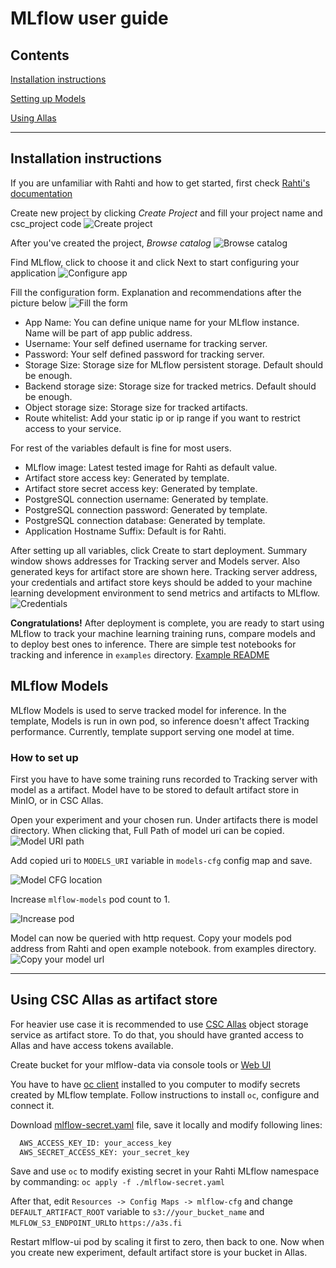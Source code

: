 # MLflow user guide

## Contents
[Installation instructions](./USER_GUIDE.md#installation-instructions)

[Setting up Models](./USER_GUIDE.md#mlflow-models)

[Using Allas](./USER_GUIDE.md#using-csc-allas-as-artifact-store)

---
## Installation instructions ##

If you are unfamiliar with Rahti and how to get started, first check [Rahti's documentation](https://docs.csc.fi/cloud/rahti/)

Create new project by clicking *Create Project* and fill your project name and csc_project code
![Create project](pics/create_project.jpg)

After you've created the project, *Browse catalog*
![Browse catalog](pics/browse_catalog.jpg)

Find MLflow, click to choose it and click Next to start configuring your application
![Configure app](pics/configure_app.jpg)

Fill the configuration form. Explanation and recommendations after the picture below
![Fill the form](pics/fill_the_form.jpg)

- App Name: You can define unique name for your MLflow instance. Name will be part of app public address.
- Username: Your self defined username for tracking server.
- Password: Your self defined password for tracking server.
- Storage Size: Storage size for MLflow persistent storage. Default should be enough.
- Backend storage size: Storage size for tracked metrics. Default should be enough.
- Object storage size: Storage size for tracked artifacts.
- Route whitelist: Add your static ip or ip range if you want to restrict access to your service.

For rest of the variables default is fine for most users.
- MLflow image: Latest tested image for Rahti as default value.
- Artifact store access key: Generated by template.
- Artifact store secret access key: Generated by template.
- PostgreSQL connection username: Generated by template.
- PostgreSQL connection password: Generated by template.
- PostgreSQL connection database: Generated by template.
- Application Hostname Suffix: Default is for Rahti.

After setting up all variables, click Create to start deployment. Summary window shows addresses for Tracking server and Models server.
Also generated keys for artifact store are shown here. Tracking server address, your credentials and artifact store keys should be added to your
machine learning development environment to send metrics and artifacts to MLflow.
![Credentials](pics/credentials.jpg)

**Congratulations!** After deployment is complete, you are ready to start using MLflow to track your machine learning training runs, compare models and to deploy best ones to inference.
There are simple test notebooks for tracking and inference in `examples` directory. [Example README](../examples/README.md)


## MLflow Models
MLflow Models is used to serve tracked model for inference. In the template, Models is run in own pod, so inference doesn't affect Tracking performance. 
Currently, template support serving one model at time.
### How to set up
First you have to have some training runs recorded to Tracking server with model as a artifact. Model have to be stored to default artifact store in MinIO, or in CSC Allas.

Open your experiment and your chosen run. Under artifacts there is model directory. When clicking that, Full Path of model uri can be copied. 
![Model URI path](pics/model_uri.jpg)

Add copied uri to `MODELS_URI` variable in `models-cfg` config map and save.

![Model CFG location](pics/models_cfg.jpg)

Increase `mlflow-models` pod count to 1.

![Increase pod](pics/increase_pod.jpg)

Model can now be queried with http request. Copy your models pod address from Rahti and open example notebook.   from examples directory.
![Copy your model url](pics/copy_url.jpg)

---

## Using CSC Allas as artifact store

For heavier use case it is recommended to use [CSC Allas](https://docs.csc.fi/data/Allas/) object storage service as artifact store.
To do that, you should have granted access to Allas and have access tokens available.

Create bucket for your mlflow-data via console tools or [Web UI](https://pouta.csc.fi)

You have to have [oc client](https://docs.csc.fi/cloud/rahti/usage/cli/) installed to you computer to modify secrets created by MLflow template.
Follow instructions to install `oc`, configure and connect it.

Download [mlflow-secret.yaml](https://github.com/CSCfi/mlflow-openshift/blob/master/mlflow-secret.yaml) file, save it locally and modify following lines:
```bash
  AWS_ACCESS_KEY_ID: your_access_key
  AWS_SECRET_ACCESS_KEY: your_secret_key
```
Save and use `oc` to modify existing secret in your Rahti MLflow namespace by commanding:
`oc apply -f ./mlflow-secret.yaml`

After that, edit `Resources -> Config Maps -> mlflow-cfg` and change `DEFAULT_ARTIFACT_ROOT` variable to `s3://your_bucket_name` and `MLFLOW_S3_ENDPOINT_URL`to `https://a3s.fi`

Restart mlflow-ui pod by scaling it first to zero, then back to one. Now when you create new experiment, default artifact store is your bucket in Allas.
